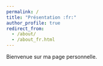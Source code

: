 ```yaml
---
permalink: /
title: "Présentation :fr:"
author_profile: true
redirect_from: 
  - /about/
  - /about_fr.html
---
```


Bienvenue sur ma page personnelle.
